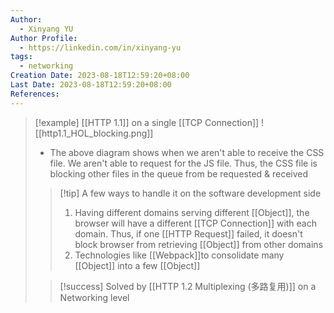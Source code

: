 ```yaml
---
Author:
  - Xinyang YU
Author Profile:
  - https://linkedin.com/in/xinyang-yu
tags:
  - networking
Creation Date: 2023-08-18T12:59:20+08:00
Last Date: 2023-08-18T12:59:20+08:00
References:
---
```

>[!example] [[HTTP 1.1]] on a single [[TCP Connection]]
>![[http1.1_HOL_blocking.png]]
>- The above diagram shows when we aren't able to receive the CSS file. We aren't able to request for the JS file. Thus, the CSS file is blocking other files in the queue from be requested & received
>>[!tip] A few ways to handle it on the software development side
>>1. Having different domains serving different [[Object]], the browser will have a different [[TCP Connection]] with each domain. Thus, if one [[HTTP Request]] failed, it doesn't block browser from retrieving [[Object]] from other domains 
>>2. Technologies like [[Webpack]]to consolidate many [[Object]] into a few [[Object]]
>
>>[!success] Solved by [[HTTP 1.2 Multiplexing (多路复用)]] on a Networking level